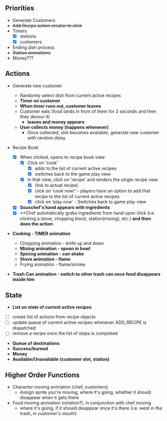 ## Priorities

* Generate Customers
* <del>Add Recipe action creator to click</del>
* Timers
  - [x] stations
  - [x] customers
* Ending dish process
* <del>Station animations</del>
* Money???

## Actions

* Generate new customer
  * Randomly select dish from current active recipes
  * **Timer on customer**
  * **When timer runs out, customer leaves**
  * Customer eats (food lands in front of them for 2 seconds and then they
    devour it)
    * **leaves and money appears**
  * **User collects money (happens whenever)**
    * Once collected, slot becomes available, generate new customer with random
      delay

* Recipe Book
  - [x] When clicked, opens to recipe book view
    - [x] Click on 'cook'
      - [x] adds to the list of current active recipes
      - [x] switches back to the game play view
    - [x] In that view, click on 'recipe' and renders the single recipe view
      - [x] (link to actual recipe)
      - [x] click on 'cook now!' - players have an option to add that recipe to the list of current active recipes
      - [x] click on 'play now' - Switches back to game play view
  - [x] **Souschef's hand appears with ingredients**
  - [x] **Chef automatically grabs ingredients from hand upon click (i.e. clicking a stove, chopping block, station(mixing), etc.) **and then does the action**
* **Cooking - TIMER animation**
  * Chopping animation - knife up and down
  * **Mixing animation - spoon in bowl**
  * **Spicing animation - can shake**
  * **Stove animation - flame**
  * Frying animation - flame/smoke
* **Trash Can animation - switch to other trash can once food disappears inside
  him**

## State

* **List on state of current active recipes**
- [ ] create list of actions from recipe objects
- [ ] update queue of current active recipes whenever ADD_RECIPE is dispatched
- [ ] remove a recipe once the list of steps is completed
* **Queue of destinations**
* **Success/burned**
* **Money**
* **Available/Unavailable (customer slot, station)**

## Higher Order Functions

* Character moving animation (chef, customers)
  * Assign sprite you're moving, where it's going, whether it should disappear
    when it gets there
* Food moving animation (rotation?), in conjunction with chef moving
  * where it's going, if it should disappear once it's there (i.e. went in the
    trash, in customer's mouth)
